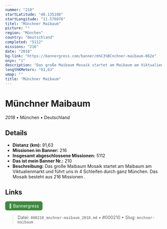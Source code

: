 ```yaml
---
nummer: "210"
startLatitude: "48.135108"
startLongitude: "11.576076"
titel: "Münchner Maibaum"
picture: ""
region: "München"
country: "Deutschland"
completed: "5112"
missions: "216"
date: "2018"
bg-link: "https://bannergress.com/banner/m%C3%BCnchner-maibaum-062e"
onyx: "1"
description: "Das große Maibaum Mosaik startet am Maibaum am Viktualienmarkt und führt uns in 4 Schleifen durch ganz München. Das Mosaik besteht aus 216 Missionen ."
lengthKMeters: "91,63"
umap: ""
title: "Münchner Maibaum"
---
```

# Münchner Maibaum

*2018* • München • Deutschland



## Details
- **Distanz (km):** 91,63
- **Missionen im Banner:** 216
- **Insgesamt abgeschlossene Missionen:** 5112
- **Das ist mein Banner Nr.:** 210
- **Beschreibung:** Das große Maibaum Mosaik startet am Maibaum am Viktualienmarkt und führt uns in 4 Schleifen durch ganz München. Das Mosaik besteht aus 216 Missionen .


## Links
<div style="margin-top: 0.5em;">
<a href="https://bannergress.com/banner/m%C3%BCnchner-maibaum-062e" target="_blank" style="display:inline-block;margin-right:8px;padding:6px 12px;background-color:#3c8b3c;color:white;text-decoration:none;border-radius:6px;">🔗 Bannergress</a>

</div>


> Datei: `000210_mnchner-maibaum_2018.md` • #000210 • Slug: `mnchner-maibaum`
